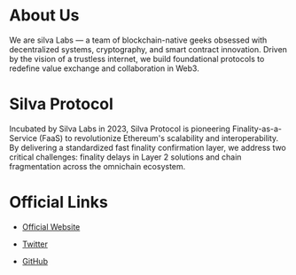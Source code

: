 # About Us
We are silva Labs — a team of blockchain-native geeks obsessed with decentralized systems, cryptography, and smart contract innovation. Driven by the vision of a trustless internet, we build foundational protocols to redefine value exchange and collaboration in Web3.

# Silva Protocol
Incubated by Silva Labs in 2023, Silva Protocol is pioneering Finality-as-a-Service (FaaS) to revolutionize Ethereum's scalability and interoperability. By delivering a standardized fast finality confirmation layer, we address two critical challenges: finality delays in Layer 2 solutions and chain fragmentation across the omnichain ecosystem.

# Official Links
- [Official Website](https://silva-protocol.org/)

- [Twitter](https://x.com/SilvaProtocol)

- [GitHub](https://github.com/Silva-Labs) 
